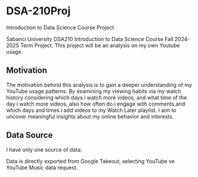 # DSA-210Proj
Introduction to Data Science Course Project

Sabanci University DSA210 Introduction to Data Science Course Fall 2024-2025 Term Project.
This project will be an analysis on my own Youtube usage.

## Motivation

The motivation behind this analysis is to gain a deeper understanding of my YouTube usage patterns. By examining my viewing habits via my watch history considering which days i watch more videos, and what time of the day i watch more videos, also how often do i engage with comments,and  which days and times i add videos to my Watch Later playlist. I aim to uncover meaningful insights about my online behavior and interests.


## Data Source

I have only one source of data:

Data is directly exported from Google Takeout, selecting YouTube ve YouTube Music data request.
